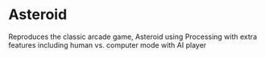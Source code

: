# Asteroid
Reproduces the classic arcade game, Asteroid using Processing with extra features including human vs. computer mode with AI player
